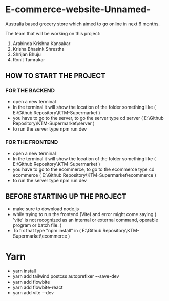 # E-commerce-website-Unnamed-

Australia based grocery store which aimed to go online in next 6 months.

The team that will be working on this project:
1. Arabinda Krishna Kansakar
2. Krisha Bhasink Shrestha
3. Shrijan Bhuju
4. Ronit Tamrakar 

## HOW TO START THE PROJECT

### FOR THE BACKEND
- open a new terminal
- In the terminal it will show the location of the folder something like ( E:\Github Repository\KTM-Supermarket )
- you have to go to the server, to go the server type cd server ( E:\Github Repository\KTM-Supermarket\server )
- to run the server type npm run dev

### FOR THE FRONTEND
- open a new terminal
- In the terminal it will show the location of the folder something like ( E:\Github Repository\KTM-Supermarket )
- you have to go to the ecommerce, to go to the ecommerce type cd ecommerce ( E:\Github Repository\KTM-Supermarket\ecommerce )
- to run the server type npm run dev

## BEFORE STARTING UP THE PROJECT
- make sure to download node.js
- while trying to run the frontend (Vite) and error might come saying ( 'vite' is not recognized as an internal or external command, operable program or batch file. )
- To fix that type "npm install" in ( E:\Github Repository\KTM-Supermarket\ecommerce )


# Yarn
- yarn install
- yarn add tailwind postcss autoprefixer --save-dev
- yarn add flowbite
- yarn add flowbite-react
- yarn add vite --dev

